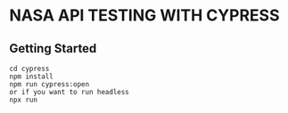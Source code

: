 # NASA API TESTING WITH CYPRESS

## Getting Started
```
cd cypress
npm install
npm run cypress:open
or if you want to run headless
npx run
```